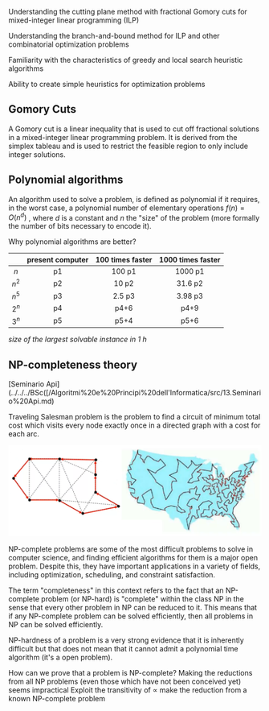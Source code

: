 
Understanding the cutting plane method with fractional Gomory cuts for mixed-integer linear programming (ILP)

Understanding the branch-and-bound method for ILP and other combinatorial optimization problems

Familiarity with the characteristics of greedy and local search heuristic algorithms

Ability to create simple heuristics for optimization problems


## Gomory Cuts 

A Gomory cut is a linear inequality that is used to cut off fractional solutions in a mixed-integer linear programming problem. It is derived from the simplex tableau and is used to restrict the feasible region to only include integer solutions. 



## Polynomial algorithms

An algorithm used to solve a problem, is defined as polynomial if it requires, in the worst case, a polynomial number of elementary operations $f(n)=O(n^d)$ , where $d$ is a constant and $n$ the "size" of the problem (more formally the number of bits necessary to encode it). 

Why polynomial algorithms are better? 

|  | present computer | 100 times faster | 1000 times faster |
| :---: | :---: | :---: | :---: |
| $n$ | p1 | 100 p1 | 1000 p1 |
| $n^2$ | p2 | 10 p2 | 31.6 p2 |
| $n^5$ | p3 | 2.5 p3 | 3.98 p3 |
| $2^n$ | p4 | p4+6 | p4+9 |
| $3^n$ | p5 | p5+4 | p5+6 |

*size of the largest solvable instance in 1 h* 


## NP-completeness theory 

[Seminario Api](../../../BSc([/Algoritmi%20e%20Principi%20dell'Informatica/src/13.Seminario%20Api.md) 

Traveling Salesman problem is the problem to find a circuit of minimum total cost which visits every node exactly once in a directed graph with a cost for each arc.  

![](b5c2012a7c418eb1744639c27645c82a.png)

NP-complete problems are some of the most difficult problems to solve in computer science, and finding efficient algorithms for them is a major open problem. Despite this, they have important applications in a variety of fields, including optimization, scheduling, and constraint satisfaction.

The term "completeness" in this context refers to the fact that an NP-complete problem (or NP-hard) is "complete" within the class NP in the sense that every other problem in NP can be reduced to it. This means that if any NP-complete problem can be solved efficiently, then all problems in NP can be solved efficiently.

NP-hardness of a problem is a very strong evidence that it is inherently difficult but that does not mean that it cannot admit a polynomial time algorithm (it's a open problem).  

How can we prove that a problem is NP-complete? Making the reductions from all NP problems (even those which have not been conceived yet) seems impractical Exploit the transitivity of ∝ make the reduction from a known NP-complete problem

